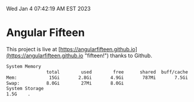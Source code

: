Wed Jan  4 07:42:19 AM EST 2023

# Angular Fifteen


This project is live at [https://angularfifteen.github.io](https://angularfifteen.github.io "fifteen!") thanks to Github.

```bash
System Memory
               total        used        free      shared  buff/cache   available
Mem:            15Gi       2.8Gi       4.9Gi       787Mi       7.5Gi        11Gi
Swap:          8.0Gi        27Mi       8.0Gi
System Storage
1.5G	.
